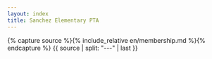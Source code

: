 ```yaml
---
layout: index
title: Sanchez Elementary PTA
---
```


{% capture source %}{% include_relative en/membership.md %}{% endcapture %}
{{ source | split: "---" | last }}
